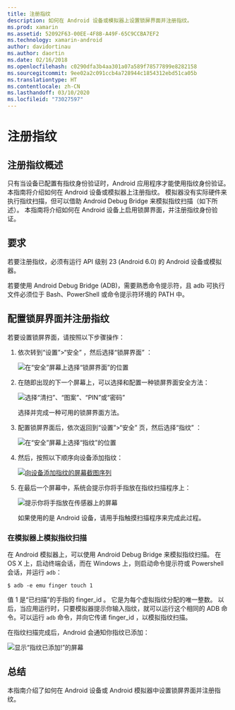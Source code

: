 ```yaml
---
title: 注册指纹
description: 如何在 Android 设备或模拟器上设置锁屏界面并注册指纹。
ms.prod: xamarin
ms.assetid: 52092F63-00EE-4F8B-A49F-65C9CCBA7EF2
ms.technology: xamarin-android
author: davidortinau
ms.author: daortin
ms.date: 02/16/2018
ms.openlocfilehash: c0290dfa3b4aa301a07a589f78577899e8282158
ms.sourcegitcommit: 9ee02a2c091ccb4a728944c1854312ebd51ca05b
ms.translationtype: HT
ms.contentlocale: zh-CN
ms.lasthandoff: 03/10/2020
ms.locfileid: "73027597"
---
```

# <a name="enrolling-a-fingerprint"></a>注册指纹

## <a name="enrolling-a-fingerprint-overview"></a>注册指纹概述

只有当设备已配置有指纹身份验证时，Android 应用程序才能使用指纹身份验证。 本指南将介绍如何在 Android 设备或模拟器上注册指纹。 模拟器没有实际硬件来执行指纹扫描，但可以借助 Android Debug Bridge 来模拟指纹扫描（如下所述）。  本指南将介绍如何在 Android 设备上启用锁屏界面，并注册指纹身份验证。

## <a name="requirements"></a>要求

若要注册指纹，必须有运行 API 级别 23 (Android 6.0) 的 Android 设备或模拟器。

若要使用 Android Debug Bridge (ADB)，需要熟悉命令提示符，且 adb  可执行文件必须位于 Bash、PowerShell 或命令提示符环境的 PATH 中。

## <a name="configuring-a-screen-lock-and-enrolling-a-fingerprint"></a>配置锁屏界面并注册指纹 

若要设置锁屏界面，请按照以下步骤操作：

1. 依次转到“设置”>“安全”  ，然后选择“锁屏界面”  ：

    ![在“安全”屏幕上选择“锁屏界面”的位置](enrolling-fingerprint-images/testing-01.png)

2. 在随即出现的下一个屏幕上，可以选择和配置一种锁屏界面安全方法： 

    ![选择“清扫”、“图案”、“PIN”或“密码”](enrolling-fingerprint-images/testing-02.png)

   选择并完成一种可用的锁屏界面方法。

3. 配置锁屏界面后，依次返回到“设置”>“安全”  页，然后选择“指纹”  ：

    ![在“安全”屏幕上选择“指纹”的位置](enrolling-fingerprint-images/testing-03.png)

4. 然后，按照以下顺序向设备添加指纹：

    [![向设备添加指纹的屏幕截图序列](enrolling-fingerprint-images/testing-04-sml.png)](enrolling-fingerprint-images/testing-04.png#lightbox)

5. 在最后一个屏幕中，系统会提示你将手指放在指纹扫描程序上： 

    ![提示你将手指放在传感器上的屏幕](enrolling-fingerprint-images/testing-05.png)

    如果使用的是 Android 设备，请用手指触摸扫描程序来完成此过程。 

### <a name="simulating-a-fingerprint-scan-on-the-emulator"></a>在模拟器上模拟指纹扫描

在 Android 模拟器上，可以使用 Android Debug Bridge 来模拟指纹扫描。 在 OS X 上，启动终端会话，而在 Windows 上，则启动命令提示符或 Powershell 会话，并运行 `adb`：

```shell
$ adb -e emu finger touch 1
```

值 1  是“已扫描”的手指的 finger\_id  。 它是为每个虚拟指纹分配的唯一整数。 以后，当应用运行时，只要模拟器提示你输入指纹，就可以运行这个相同的 ADB 命令。可以运行 `adb` 命令，并向它传递 finger\_id  ，以模拟指纹扫描。

在指纹扫描完成后，Android 会通知你指纹已添加：  

![显示“指纹已添加!”的屏幕](enrolling-fingerprint-images/testing-06.png)

## <a name="summary"></a>总结 

本指南介绍了如何在 Android 设备或 Android 模拟器中设置锁屏界面并注册指纹。 
